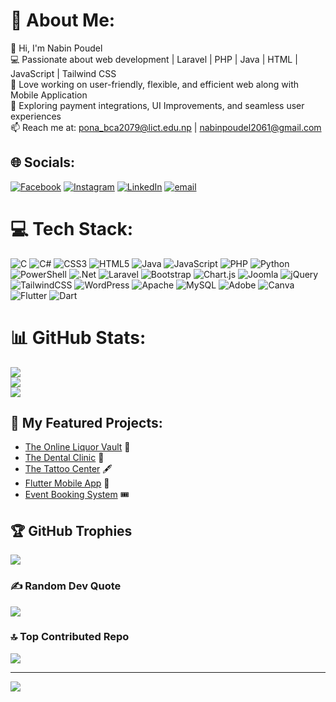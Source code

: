 # 💫 About Me:
👋 Hi, I'm Nabin Poudel <br>💻 Passionate about web development | Laravel | PHP | Java | HTML | JavaScript | Tailwind CSS  <br>🔧 Love working on user-friendly, flexible, and efficient web along with Mobile Application<br>📌 Exploring payment integrations, UI Improvements, and seamless user experiences<br>📫 Reach me at: pona_bca2079@lict.edu.np | nabinpoudel2061@gmail.com


## 🌐 Socials:
[![Facebook](https://img.shields.io/badge/Facebook-%231877F2.svg?logo=Facebook&logoColor=white)](https://facebook.com/https://www.facebook.com/nabin.official10) [![Instagram](https://img.shields.io/badge/Instagram-%23E4405F.svg?logo=Instagram&logoColor=white)](https://instagram.com/https://www.instagram.com/_nabin_pd1___/) [![LinkedIn](https://img.shields.io/badge/LinkedIn-%230077B5.svg?logo=linkedin&logoColor=white)](https://www.linkedin.com/in/nabin-poudel-43256a351/) [![email](https://img.shields.io/badge/Email-D14836?logo=gmail&logoColor=white)](mailto:pona_bca2079@lict.edu.np) 



# 💻 Tech Stack:  
 ![C](https://img.shields.io/badge/c-%2300599C.svg?style=for-the-badge&logo=c&logoColor=white) ![C#](https://img.shields.io/badge/c%23-%23239120.svg?style=for-the-badge&logo=csharp&logoColor=white) ![CSS3](https://img.shields.io/badge/css3-%231572B6.svg?style=for-the-badge&logo=css3&logoColor=white) ![HTML5](https://img.shields.io/badge/html5-%23E34F26.svg?style=for-the-badge&logo=html5&logoColor=white) ![Java](https://img.shields.io/badge/java-%23ED8B00.svg?style=for-the-badge&logo=openjdk&logoColor=white) ![JavaScript](https://img.shields.io/badge/javascript-%23323330.svg?style=for-the-badge&logo=javascript&logoColor=%23F7DF1E) ![PHP](https://img.shields.io/badge/php-%23777BB4.svg?style=for-the-badge&logo=php&logoColor=white) ![Python](https://img.shields.io/badge/python-3670A0?style=for-the-badge&logo=python&logoColor=ffdd54) ![PowerShell](https://img.shields.io/badge/PowerShell-%235391FE.svg?style=for-the-badge&logo=powershell&logoColor=white) ![.Net](https://img.shields.io/badge/.NET-5C2D91?style=for-the-badge&logo=.net&logoColor=white) ![Laravel](https://img.shields.io/badge/laravel-%23FF2D20.svg?style=for-the-badge&logo=laravel&logoColor=white) ![Bootstrap](https://img.shields.io/badge/bootstrap-%238511FA.svg?style=for-the-badge&logo=bootstrap&logoColor=white) ![Chart.js](https://img.shields.io/badge/chart.js-F5788D.svg?style=for-the-badge&logo=chart.js&logoColor=white) ![Joomla](https://img.shields.io/badge/joomla-%235091CD.svg?style=for-the-badge&logo=joomla&logoColor=white) ![jQuery](https://img.shields.io/badge/jquery-%230769AD.svg?style=for-the-badge&logo=jquery&logoColor=white) ![TailwindCSS](https://img.shields.io/badge/tailwindcss-%2338B2AC.svg?style=for-the-badge&logo=tailwind-css&logoColor=white) ![WordPress](https://img.shields.io/badge/WordPress-%23117AC9.svg?style=for-the-badge&logo=WordPress&logoColor=white) ![Apache](https://img.shields.io/badge/apache-%23D42029.svg?style=for-the-badge&logo=apache&logoColor=white) ![MySQL](https://img.shields.io/badge/mysql-4479A1.svg?style=for-the-badge&logo=mysql&logoColor=white) ![Adobe](https://img.shields.io/badge/adobe-%23FF0000.svg?style=for-the-badge&logo=adobe&logoColor=white) ![Canva](https://img.shields.io/badge/Canva-%2300C4CC.svg?style=for-the-badge&logo=Canva&logoColor=white) ![Flutter](https://img.shields.io/badge/flutter-%2302569B.svg?style=for-the-badge&logo=flutter&logoColor=white) ![Dart](https://img.shields.io/badge/dart-%230175C2.svg?style=for-the-badge&logo=dart&logoColor=white)
  

# 📊 GitHub Stats:
![](https://github-readme-stats.vercel.app/api?username=nabinn10&theme=shadow_blue&hide_border=false&include_all_commits=true&count_private=true)<br/>
![](https://nirzak-streak-stats.vercel.app/?user=nabinn10&theme=shadow_blue&hide_border=false)<br/>
![](https://github-readme-stats.vercel.app/api/top-langs/?username=nabinn10&theme=shadow_blue&hide_border=false&include_all_commits=true&count_private=true&layout=compact)

## 🚀 My Featured Projects:
- [The Online Liquor Vault](https://github.com/nabinn10/The-Online-Liquor-Vault) 🍾  
- [The Dental Clinic](https://github.com/nabinn10/The-Dental-Clinic) 🦷  
- [The Tattoo Center](https://github.com/nabinn10/The-Tattoo-Center) 🖋️  
- [Flutter Mobile App](https://github.com/nabinn10/Flutter-App) 📱  
- [Event Booking System](https://github.com/nabinn10/Event-Booking-System) 🎟️  


## 🏆 GitHub Trophies
![](https://github-profile-trophy.vercel.app/?username=nabinn10&theme=shadow_blue&no-frame=false&no-bg=true&margin-w=4)

### ✍️ Random Dev Quote
![](https://quotes-github-readme.vercel.app/api?type=horizontal&theme=radical)

### 🔝 Top Contributed Repo
![](https://github-contributor-stats.vercel.app/api?username=nabinn10&limit=5&theme=dark&combine_all_yearly_contributions=true)

---
[![](https://visitcount.itsvg.in/api?id=nabinn10&icon=0&color=0)](https://visitcount.itsvg.in)

<!-- Proudly created with GPRM ( https://gprm.itsvg.in ) -->
